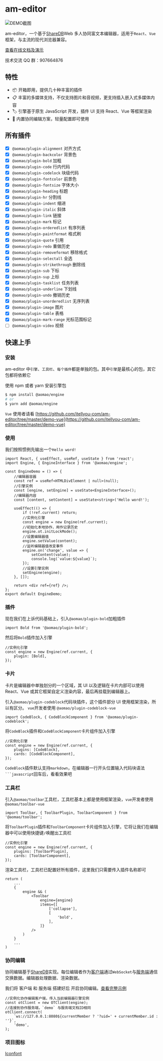 # am-editor

![DEMO截图](https://user-images.githubusercontent.com/55792257/119612837-f6018580-be2e-11eb-8bde-60f55f1ffecc.png)

am-editor，一个基于[ShareDB](https://github.com/share/sharedb)Web 多人协同富文本编辑器，适用于`React`、`Vue`框架，与主流的现代浏览器兼容。

[查看在线文档及演示](https://editor.aomao.com)

技术交流 QQ 群：907664876

## 特性

-   📦 开箱即用，提供几十种丰富的插件
-   📋 丰富的多媒体支持，不仅支持图片和音视频，更支持插入嵌入式多媒体内容
-   🏷 引擎基于原生 JavaScript 开发，插件 UI 支持 React、Vue 等框架渲染
-   📡 内置协同编辑方案，轻量配置即可使用

## 所有插件

-   [x] `@aomao/plugin-alignment` 对齐方式
-   [x] `@aomao/plugin-backcolor` 背景色
-   [x] `@aomao/plugin-bold` 加粗
-   [x] `@aomao/plugin-code` 行内代码
-   [x] `@aomao/plugin-codelock` 块级代码
-   [x] `@aomao/plugin-fontcolor` 前景色
-   [x] `@aomao/plugin-fontsize` 字体大小
-   [x] `@aomao/plugin-heading` 标题
-   [x] `@aomao/plugin-hr` 分割线
-   [x] `@aomao/plugin-indent` 缩进
-   [x] `@aomao/plugin-italic` 斜体
-   [x] `@aomao/plugin-link` 链接
-   [x] `@aomao/plugin-mark` 标记
-   [x] `@aomao/plugin-orderedlist` 有序列表
-   [x] `@aomao/plugin-paintformat` 格式刷
-   [x] `@aomao/plugin-quote` 引用
-   [x] `@aomao/plugin-redo` 重做历史
-   [x] `@aomao/plugin-removeformat` 移除格式
-   [x] `@aomao/plugin-selectall` 全选
-   [x] `@aomao/plugin-strikethrough` 删除线
-   [x] `@aomao/plugin-sub` 下标
-   [x] `@aomao/plugin-sup` 上标
-   [x] `@aomao/plugin-tasklist` 任务列表
-   [x] `@aomao/plugin-underline` 下划线
-   [x] `@aomao/plugin-undo` 撤销历史
-   [x] `@aomao/plugin-unorderedlist` 无序列表
-   [x] `@aomao/plugin-image` 图片
-   [x] `@aomao/plugin-table` 表格
-   [x] `@aomao/plugin-mark-range` 光标范围标记
-   [ ] `@aomao/plugin-video` 视频

## 快速上手

### 安装

am-editor 中`引擎`、`工具栏`、`每个插件`都是单独的包。其中`引擎`是最核心的包，其它包都将依赖它

使用 npm 或者 yarn 安装引擎包

```bash
$ npm install @aomao/engine
# or
$ yarn add @aomao/engine
```

`Vue` 使用者请看 [https://github.com/itellyou-com/am-editor/tree/master/demo-vue](https://github.com/itellyou-com/am-editor/tree/master/demo-vue)

### 使用

我们按照惯例先输出一个`Hello word!`

```tsx
import React, { useEffect, useRef, useState } from 'react';
import Engine, { EngineInterface } from '@aomao/engine';

const EngineDemo = () => {
	//编辑器容器
	const ref = useRef<HTMLDivElement | null>(null);
	//引擎实例
	const [engine, setEngine] = useState<EngineInterface>();
	//编辑器内容
	const [content, setContent] = useState<string>('Hello word!');

	useEffect(() => {
		if (!ref.current) return;
		//实例化引擎
		const engine = new Engine(ref.current);
		//初始化本地协作，用作记录历史
		engine.ot.initLockMode();
		//设置编辑器值
		engine.setValue(content);
		//监听编辑器值改变事件
		engine.on('change', value => {
			setContent(value);
			console.log(`value:${value}`);
		});
		//设置引擎实例
		setEngine(engine);
	}, []);

	return <div ref={ref} />;
};
export default EngineDemo;
```

### 插件

现在我们在上诉代码基础上，引入`@aomao/plugin-bold`加粗插件

```tsx
import Bold from '@aomao/plugin-bold';
```

然后将`Bold`插件加入引擎

```tsx
//实例化引擎
const engine = new Engine(ref.current, {
	plugin: [Bold],
});
```

### 卡片

卡片是编辑器中单独划分的一个区域，其 UI 以及逻辑在卡片内部可以使用 React、Vue 或其它框架自定义渲染内容，最后再挂载到编辑器上。

引入`@aomao/plugin-codeblock`代码块插件，这个插件部分 UI 使用框架渲染，所以有区分。 `vue`开发者使用 `@aomao/plugin-codeblock-vue`

```tsx
import CodeBlock, { CodeBlockComponent } from '@aomao/plugin-codeblock';
```

将`CodeBlock`插件和`CodeBlockComponent`卡片组件加入引擎

```tsx
//实例化引擎
const engine = new Engine(ref.current, {
	plugins: [CodeBlock],
	cards: [CodeBlockComponent],
});
```

`CodeBlock`插件默认支持`markdown`，在编辑器一行开头位置输入代码块语法` ```javascript `回车后，看看效果吧

### 工具栏

引入`@aomao/toolbar`工具栏，工具栏基本上都是使用框架渲染，`vue`开发者使用 `@aomao/toolbar-vue`

```tsx | pure
import Toolbar, { ToolbarPlugin, ToolbarComponent } from '@aomao/toolbar';
```

将`ToolbarPlugin`插件和`ToolbarComponent`卡片组件加入引擎，它将让我们在编辑器中可以使用快捷键`/`唤醒出工具栏

```tsx
//实例化引擎
const engine = new Engine(ref.current, {
	plugins: [ToolbarPlugin],
	cards: [ToolbarComponent],
});
```

渲染工具栏，工具栏已配置好所有插件，这里我们只需要传入插件名称即可

```tsx
return (
    ...
    {
        engine && (
            <Toolbar
                engine={engine}
                items={[
                    ['collapse'],
                    [
                        'bold',
                    ],
                ]}
            />
        )
    }
    ...
)
```

### 协同编辑

协同编辑基于[ShareDB](https://github.com/share/sharedb)实现。每位编辑者作为[客户端](https://github.com/itellyou-com/am-editor/blob/master/docs/demo/ot-client.ts)通过`WebSocket`与[服务端](https://github.com/itellyou-com/am-editor/tree/master/ot-server)通信交换数据。编辑器处理数据、渲染数据。

我们将 客户端 和 服务端 搭建好后 开启协同编辑。[查看完整示例](https://github.com/itellyou-com/am-editor/blob/master/docs/demo/engine.tsx)

```tsx | pure
//实例化协作编辑客户端，传入当前编辑器引擎实例
const otClient = new OTClient(engine);
//连接到协作服务端，`demo` 与服务端文档ID相同
otClient.connect(
	`ws://127.0.0.1:8080${currentMember ? '?uid=' + currentMember.id : ''}`,
	'demo',
);
```

### 项目图标

[Iconfont](https://at.alicdn.com/t/project/1456030/ada29c50-2c37-4701-b836-b9d622b8f0b3.html?spm=a313x.7781069.1998910419.35)
